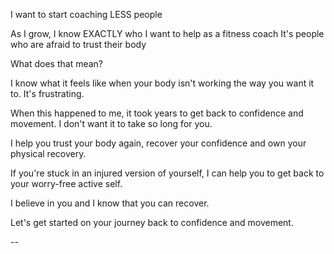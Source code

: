 I want to start coaching LESS people

As I grow, I know EXACTLY who I want to help as a fitness coach
It's people who are afraid to trust their body

What does that mean?

I know what it feels like when your body isn't working the way you want it to. It's frustrating.

When this happened to me, it took years to get back to confidence and movement. I don't want it to take so long for you.

I help you trust your body again, recover your confidence and own your physical recovery. 

If you're stuck in an injured version of yourself, I can help you to get back to your worry-free active self.

I believe in you and I know that you can recover. 

Let's get started on your journey back to confidence and movement.

--